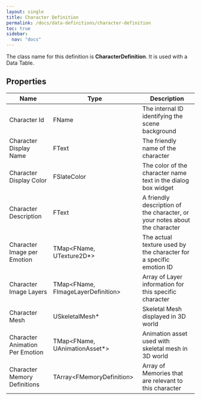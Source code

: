```yaml
---
layout: single
title: Character Definition
permalink: /docs/data-definitions/character-definition
toc: true
sidebar:
  nav: "docs"
---
```




The class name for this definition is **CharacterDefinition**. It is used with a Data Table.

## Properties

| Name | Type | Description |
| --- | --- | --- |
| Character Id | FName | The internal ID identifying the scene background |
| Character Display Name | FText | The friendly name of the character |
| Character Display Color | FSlateColor | The color of the character name text in the dialog box widget |
| Character Description | FText | A friendly description of the character, or your notes about the character |
| Character Image per Emotion | TMap\<FName, UTexture2D*\> | The actual texture used by the character for a specific emotion ID |
| Character Image Layers | TMap\<FName, FImageLayerDefinition\> | Array of Layer information for this specific character |
| Character Mesh | USkeletalMesh* | Skeletal Mesh displayed in 3D world |
| Character Animation Per Emotion | TMap\<FName, UAnimationAsset*\> | Animation asset used with skeletal mesh in 3D world |
| Character Memory Definitions | TArray\<FMemoryDefinition\> | Array of Memories that are relevant to this character |